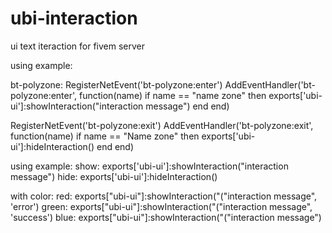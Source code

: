 # ubi-interaction
ui text iteraction for fivem server


using example:

 bt-polyzone:
RegisterNetEvent('bt-polyzone:enter')
AddEventHandler('bt-polyzone:enter', function(name)
    if name == "name zone" then
		exports['ubi-ui']:showInteraction("interaction message")
	end
end)

RegisterNetEvent('bt-polyzone:exit')
AddEventHandler('bt-polyzone:exit', function(name)
    if name == "Name zone" then
        exports['ubi-ui']:hideInteraction()
	end
end)

using example:
show:
exports['ubi-ui']:showInteraction("interaction message")
hide:
exports['ubi-ui']:hideInteraction()


with color:
red:
 exports["ubi-ui"]:showInteraction("("interaction message", 'error')
green:
 exports["ubi-ui"]:showInteraction("("interaction message", 'success')
blue:
 exports["ubi-ui"]:showInteraction("("interaction message")
